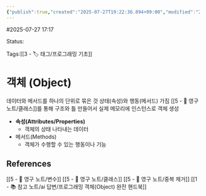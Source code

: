 ```yaml
---
{"publish":true,"created":"2025-07-27T19:22:36.894+09:00","modified":"2025-08-01T00:19:45.530+09:00","cssclasses":""}
---
```


#2025-07-27 17:17

Status: 

Tags:[[3 - 🏷️ 태그/프로그래밍 기초]]

# 객체 (Object)
데이터와 메서드를 하나의 단위로 묶은 것
상태(속성)와 행동(메서드) 가짐
[[5 - 💎 영구 노트/클래스]]를 통해 구조와 틀 만들어서 실제 메모리에 인스턴스로 객체 생성

- **속성(Attributes/Properties)**
	- 객체의 상태 나타내는 데이터
- 메서드(Methods)
	- 객체가 수행할 수 있는 행동이나 기능

## References
 [[5 - 💎 영구 노트/변수]]
 [[5 - 💎 영구 노트/클래스]]
 [[5 - 💎 영구 노트/중복 제거]]
 [[1 - 📚 참고 노트/ai 답변/프로그래밍 객체(Object) 완전 핸드북]]